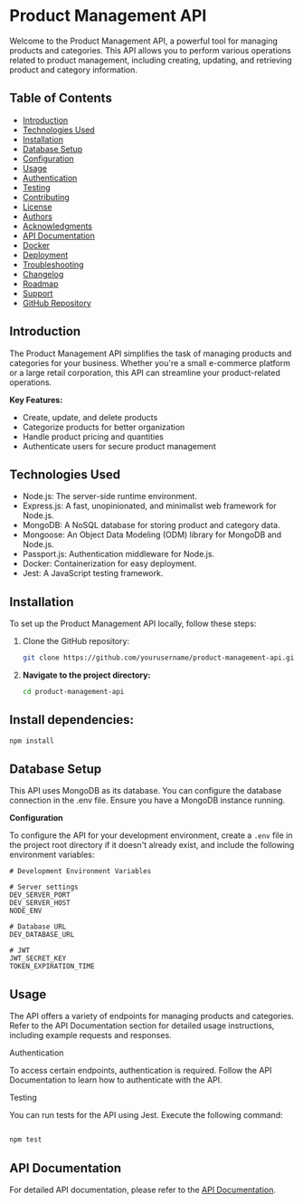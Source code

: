# Product Management API

Welcome to the Product Management API, a powerful tool for managing products and categories. This API allows you to perform various operations related to product management, including creating, updating, and retrieving product and category information.

## Table of Contents

-    [Introduction](#introduction)
-    [Technologies Used](#technologies-used)
-    [Installation](#installation)
-    [Database Setup](#database-setup)
-    [Configuration](#configuration)
-    [Usage](#usage)
-    [Authentication](#authentication)
-    [Testing](#testing)
-    [Contributing](#contributing)
-    [License](#license)
-    [Authors](#authors)
-    [Acknowledgments](#acknowledgments)
-    [API Documentation](#api-documentation)
-    [Docker](#docker)
-    [Deployment](#deployment)
-    [Troubleshooting](#troubleshooting)
-    [Changelog](#changelog)
-    [Roadmap](#roadmap)
-    [Support](#support)
-    [GitHub Repository](#github-repository)

## Introduction

The Product Management API simplifies the task of managing products and categories for your business. Whether you're a small e-commerce platform or a large retail corporation, this API can streamline your product-related operations.

**Key Features:**

-    Create, update, and delete products
-    Categorize products for better organization
-    Handle product pricing and quantities
-    Authenticate users for secure product management

## Technologies Used

-    Node.js: The server-side runtime environment.
-    Express.js: A fast, unopinionated, and minimalist web framework for Node.js.
-    MongoDB: A NoSQL database for storing product and category data.
-    Mongoose: An Object Data Modeling (ODM) library for MongoDB and Node.js.
-    Passport.js: Authentication middleware for Node.js.
-    Docker: Containerization for easy deployment.
-    Jest: A JavaScript testing framework.

## Installation

To set up the Product Management API locally, follow these steps:

1. Clone the GitHub repository:

     ```bash
     git clone https://github.com/yourusername/product-management-api.git
     ```

2. **Navigate to the project directory:**

     ```bash
     cd product-management-api
     ```

## Install dependencies:

```bash
npm install
```

## Database Setup

This API uses MongoDB as its database. You can configure the database connection in the .env file. Ensure you have a MongoDB instance running.

**Configuration**

To configure the API for your development environment, create a `.env` file in the project root directory if it doesn't already exist, and include the following environment variables:

```dotenv
# Development Environment Variables

# Server settings
DEV_SERVER_PORT
DEV_SERVER_HOST
NODE_ENV

# Database URL
DEV_DATABASE_URL

# JWT
JWT_SECRET_KEY
TOKEN_EXPIRATION_TIME
```

## Usage

The API offers a variety of endpoints for managing products and categories. Refer to the API Documentation section for detailed usage instructions, including example requests and responses.

Authentication

To access certain endpoints, authentication is required. Follow the API Documentation to learn how to authenticate with the API.

Testing

You can run tests for the API using Jest. Execute the following command:

```bash

npm test
```

## API Documentation

For detailed API documentation, please refer to the [API Documentation](https://brindle-armadillo-af0.notion.site/Product-Management-API-Docs-a45e490414c74d6e886272430b37e348?pvs=4).
